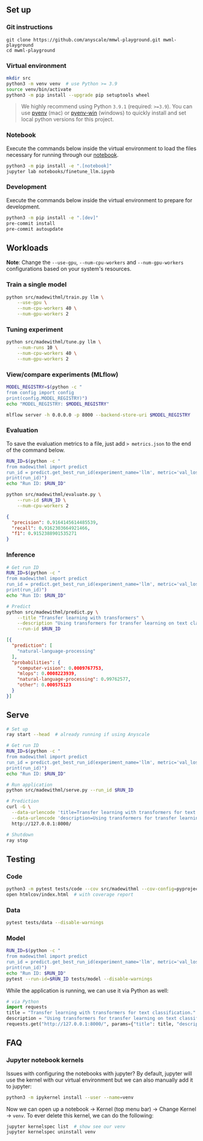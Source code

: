 
## Set up

### Git instructions
```
git clone https://github.com/anyscale/mmwl-playground.git mwml-playground
cd mwml-playground
```

### Virtual environment
```bash
mkdir src
python3 -m venv venv  # use Python >= 3.9
source venv/bin/activate
python3 -m pip install --upgrade pip setuptools wheel
```

> We highly recommend using Python `3.9.1` (required: `>=3.9`). You can use [pyenv](https://github.com/pyenv/pyenv) (mac) or [pyenv-win](https://github.com/pyenv-win/pyenv-win) (windows) to quickly install and set local python versions for this project.

### Notebook

Execute the commands below inside the virtual environment to load the files necessary for running through our [notebook](notebooks/madewithml.ipynb).

```bash
python3 -m pip install -e ".[notebook]"
jupyter lab notebooks/finetune_llm.ipynb
```

### Development

Execute the commands below inside the virtual environment to prepare for development.

```bash
python3 -m pip install -e ".[dev]"
pre-commit install
pre-commit autoupdate
```

## Workloads

**Note**: Change the `--use-gpu`, `--num-cpu-workers` and `--num-gpu-workers` configurations based on your system's resources.

### Train a single model
```bash
python src/madewithml/train.py llm \
    --use-gpu \
    --num-cpu-workers 40 \
    --num-gpu-workers 2
```

### Tuning experiment
```bash
python src/madewithml/tune.py llm \
    --num-runs 10 \
    --num-cpu-workers 40 \
    --num-gpu-workers 2
```

### View/compare experiments (MLflow)
```bash
MODEL_REGISTRY=$(python -c "
from config import config
print(config.MODEL_REGISTRY)")
echo "MODEL_REGISTRY: $MODEL_REGISTRY"

mlflow server -h 0.0.0.0 -p 8000 --backend-store-uri $MODEL_REGISTRY
```

### Evaluation
To save the evaluation metrics to a file, just add `> metrics.json` to the end of the command below.
```bash
RUN_ID=$(python -c "
from madewithml import predict
run_id = predict.get_best_run_id(experiment_name='llm', metric='val_loss', direction='ASC')
print(run_id)")
echo "Run ID: $RUN_ID"

python src/madewithml/evaluate.py \
    --run-id $RUN_ID \
    --num-cpu-workers 2
```
```json
{
  "precision": 0.9164145614485539,
  "recall": 0.9162303664921466,
  "f1": 0.9152388901535271
}
```

### Inference
```bash
# Get run ID
RUN_ID=$(python -c "
from madewithml import predict
run_id = predict.get_best_run_id(experiment_name='llm', metric='val_loss', direction='ASC')
print(run_id)")
echo "Run ID: $RUN_ID"

# Predict
python src/madewithml/predict.py \
    --title "Transfer learning with transformers" \
    --description "Using transformers for transfer learning on text classification tasks." \
    --run-id $RUN_ID
```
```json
[{
  "prediction": [
    "natural-language-processing"
  ],
  "probabilities": {
    "computer-vision": 0.0009767753,
    "mlops": 0.0008223939,
    "natural-language-processing": 0.99762577,
    "other": 0.000575123
  }
}]
```

## Serve
```bash
# Set up
ray start --head  # already running if using Anyscale

# Get run ID
RUN_ID=$(python -c "
from madewithml import predict
run_id = predict.get_best_run_id(experiment_name='llm', metric='val_loss', direction='ASC')
print(run_id)")
echo "Run ID: $RUN_ID"

# Run application
python src/madewithml/serve.py --run_id $RUN_ID

# Prediction
curl -G \
  --data-urlencode 'title=Transfer learning with transformers for text classification.' \
  --data-urlencode 'description=Using transformers for transfer learning on text classification tasks.' \
  http://127.0.0.1:8000/

# Shutdown
ray stop
```

## Testing
### Code
```bash
python3 -m pytest tests/code --cov src/madewithml --cov-config=pyproject.toml --cov-report html --disable-warnings
open htmlcov/index.html  # with coverage report
```
### Data
```bash
pytest tests/data --disable-warnings
```
### Model
```bash
RUN_ID=$(python -c "
from madewithml import predict
run_id = predict.get_best_run_id(experiment_name='llm', metric='val_loss', direction='ASC')
print(run_id)")
echo "Run ID: $RUN_ID"
pytest --run-id=$RUN_ID tests/model --disable-warnings
```

While the application is running, we can use it via Python as well:
```python
# via Python
import requests
title = "Transfer learning with transformers for text classification."
description = "Using transformers for transfer learning on text classification tasks."
requests.get("http://127.0.0.1:8000/", params={"title": title, "description": description}).json()
```

## FAQ

### Jupyter notebook kernels

Issues with configuring the notebooks with jupyter? By default, jupyter will use the kernel with our virtual environment but we can also manually add it to jupyter:
```bash
python3 -m ipykernel install --user --name=venv
```
Now we can open up a notebook → Kernel (top menu bar) → Change Kernel → `venv`. To ever delete this kernel, we can do the following:
```bash
jupyter kernelspec list  # show see our venv
jupyter kernelspec uninstall venv
```
